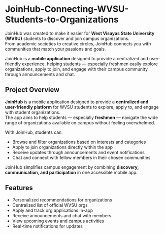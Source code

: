 # JoinHub-Connecting-WVSU-Students-to-Organizations
JoinHub was created to make it easier for **West Visayas State University (WVSU)** students to discover and join campus organizations.  
From academic societies to creative circles, JoinHub connects you with communities that match your passions and goals.

JoinHub is a **mobile application** designed to provide a centralized and user-friendly experience, helping students — especially freshmen easily explore organizations, apply to join, and engage with their campus community through announcements and chat.

##  Project Overview
**JoinHub** is a mobile application designed to provide a **centralized and user-friendly platform** for WVSU students to explore, apply to, and engage with student organizations.  
The app aims to help students — especially **freshmen** — navigate the wide range of organizations available on campus without feeling overwhelmed.

With JoinHub, students can:
- Browse and filter organizations based on interests and categories  
- Apply to join organizations directly within the app  
- Receive updates through announcements and event notifications  
- Chat and connect with fellow members in their chosen communities  

JoinHub simplifies campus engagement by combining **discovery, communication, and participation** in one accessible mobile app.

##  Features

-  Personalized recommendations for organizations  
-  Centralized list of official WVSU orgs  
-  Apply and track org applications in-app  
-  Receive announcements and chat with members  
-  View upcoming events and campus activities  
-  Real-time notifications for updates  
